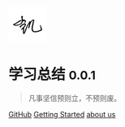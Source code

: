 <img src="./icon.png" style="zoom:8%">

# 学习总结 <small>0.0.1</small>

> 凡事坚信预则立，不预则废。



[GitHub](https://github.com/kai-xx/)
[Getting Started](#headline)
[about us](#about)

